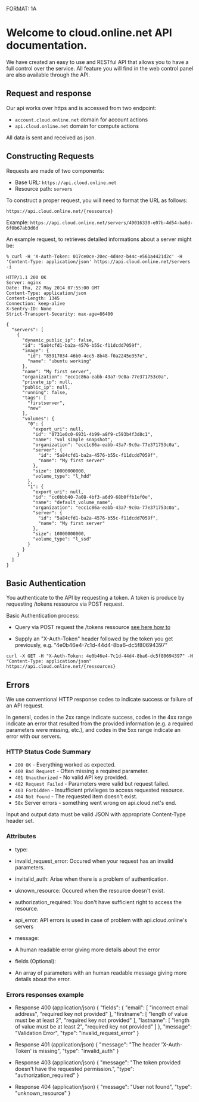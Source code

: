 FORMAT: 1A

# Welcome to cloud.online.net API documentation.

We have created an easy to use and RESTful API that allows you to have a full control over the service. All feature you will find in the web control panel are also available through the API.

## Request and response

Our api works over https and is accessed from two endpoint:

- `account.cloud.online.net` domain for account actions
- `api.cloud.online.net` domain for compute actions

All data is sent and received as json.

## Constructing Requests

Requests are made of two components:

- Base URL: `https://api.cloud.online.net`
- Resource path: `servers`

To construct a proper request, you will need to format the URL as follows:

`https://api.cloud.online.net/{ressource}`

Example: `https://api.cloud.online.net/servers/49016330-e07b-4d54-ba0d-6f0b67ab3d6d`

An example request, to retrieves detailed informations about a server might be:

```
% curl -H 'X-Auth-Token: 017ce0ce-20ec-4d4ez-b44c-e561a4421d2c' -H 'Content-Type: application/json' https://api.cloud.online.net/servers -i

HTTP/1.1 200 OK
Server: nginx
Date: Thu, 22 May 2014 07:55:00 GMT
Content-Type: application/json
Content-Length: 1345
Connection: keep-alive
X-Sentry-ID: None
Strict-Transport-Security: max-age=86400

{
  "servers": [
    {
      "dynamic_public_ip": false,
      "id": "5a84cfd1-ba2a-4576-b55c-f11dcdd7059f",
      "image": {
        "id": "85917034-46b0-4cc5-8b48-f0a2245e357e",
        "name": "ubuntu working"
      },
      "name": "My first server",
      "organization": "ecc1c86a-eabb-43a7-9c0a-77e371753c0a",
      "private_ip": null,
      "public_ip": null,
      "running": false,
      "tags": [
        "firstserver",
        "new"
      ],
      "volumes": {
        "0": {
          "export_uri": null,
          "id": "0731e0c0-6931-4b99-a8f9-c593b4f3d8c1",
          "name": "vol simple snapshot",
          "organization": "ecc1c86a-eabb-43a7-9c0a-77e371753c0a",
          "server": {
            "id": "5a84cfd1-ba2a-4576-b55c-f11dcdd7059f",
            "name": "My first server"
          },
          "size": 10000000000,
          "volume_type": "l_hdd"
        },
        "1": {
          "export_uri": null,
          "id": "cc0bbb40-7a08-4bf3-a6d9-68b0ffb1ef0e",
          "name": "default_volume_name",
          "organization": "ecc1c86a-eabb-43a7-9c0a-77e371753c0a",
          "server": {
            "id": "5a84cfd1-ba2a-4576-b55c-f11dcdd7059f",
            "name": "My first server"
          },
          "size": 10000000000,
          "volume_type": "l_ssd"
        }
      }
    }
  ]
}
```

## Basic Authentication

You authenticate to the API by requesting a token. A token is produce by requesting /tokens ressource via POST request.

Basic Authentication process:

- Query via POST request the /tokens ressource [see here how to](/#page:tokens,header:tokens-tokens-collection-post)

- Supply an "X-Auth-Token" header followed by the token you get previously, e.g. "4e0b46e4-7c1d-44d4-8ba6-dc5f80694397"

```
curl -X GET -H "X-Auth-Token: 4e0b46e4-7c1d-44d4-8ba6-dc5f80694397" -H "Content-Type: application/json" https://api.cloud.online.net/{ressources}
```

## Errors

We use conventional HTTP response codes to indicate success or failure of an API request.

In general, codes in the 2xx range indicate success, codes in the 4xx range indicate an error that resulted from the provided information (e.g. a required parameters were missing, etc.), and codes in the 5xx range indicate an error with our servers.

### HTTP Status Code Summary

- `200 OK` - Everything worked as expected.
- `400 Bad Request` - Often missing a required parameter.
- `401 Unauthorized` - No valid API key provided.
- `402 Request Failed` - Parameters were valid but request failed.
- `403 Forbidden` - Insufficient privileges to access requested resource.
- `404 Not Found` - The requested item doesn't exist.
- `50x` Server errors - something went wrong on api.cloud.net's end.

Input and output data must be valid JSON with appropriate Content-Type header set.

### Attributes

- type:
 
 - invalid_request_error: Occured when your request has an invalid parameters.
 - invitalid_auth: Arise when there is a problem of authentication.
 - uknown_resource: Occured when the resource doesn't exist.
 - authorization_required: You don't have sufficient right to access the resource.
 - api_error: API errors is used in case of problem with api.cloud.online's servers

- message:
 
 - A human readable error giving more details about the error

- fields (Optional):

 - An array of parameters with an human readable message giving more details about the error.

### Errors responses example 

+ Response 400 (application/json)
        {
            "fields": {
                "email": [
                    "incorrect email address",
                    "required key not provided"
                ],
                "firstname": [
                    "length of value must be at least 2",
                    "required key not provided"
                ],
                "lastname": [
                    "length of value must be at least 2",
                    "required key not provided"
                ]
            },
            "message": "Validation Error",
            "type": "invalid_request_error"
        }

+ Response 401 (application/json)
        {
            "message": "The header 'X-Auth-Token' is missing",
            "type": "invalid_auth"
        }

+ Response 403 (application/json)
        {
          "message": "The token provided doesn't have the requested permission.",
          "type": "authorization_required"
        }

+ Response 404 (application/json)
        {
            "message": "User not found",
            "type": "unknown_resource"
        }


